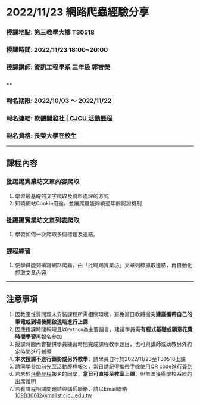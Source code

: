 # **2022/11/23 網路爬蟲經驗分享**

### **授課地點: 第三教學大樓 T30518**

### **授課時間: 2022/11/23 18:00~20:00**

### **授課講師: 資訊工程學系 三年級 郭智榮**

### --

### **報名期限: 2022/10/03 ～ 2022/11/22**

### **報名連結: [軟體開發社 | CJCU 活動歷程](https://act.cjcu.edu.tw/ActiveSite/act.aspx?id=15282)**

### **報名資格: 長榮大學在校生**

***

## **課程內容**
### **批踢踢實業坊文章內容爬取**
1. 學習最基礎的文字爬取及資料處理的方式
2. 知曉網站Cookie用途，並讓爬蟲能夠繞過年齡認證機制

### **批踢踢實業坊文章列表爬取**
1. 學習如何一次爬取多個標題及連結。

### **課程練習**
1. 使學員能夠撰寫網路爬蟲，由「批踢踢實業坊」文章列標抓取連結，再自動化抓取文章內容

***

## **注意事項**
1. 因教室性質問題未安裝課程所需相關環境，避免當日軟體衝突**建議攜帶自己的筆電或到場後開啟遠端進行上課**
2. 因應授課時間較短且以`Python`為主要語言，建議學員需**有程式基礎或願意花費時間學習**再報名參加
3. 授課時間內會提供學員練習時間完成課程教學題目，也可與講師或助教另外約定時間進行輔導
4. **本次授課不進行錄影或另外教學**，請學員自行於2022/11/23至T30518上課
5. 請同學參加前先至[活動歷程](https://act.cjcu.edu.tw/ActiveSite/act.aspx?id=15282)報名，當日請記得攜帶手機使用QR code進行簽到
6. 若未於[活動歷程](https://act.cjcu.edu.tw/ActiveSite/act.aspx?id=15282)報名的同學，**當日可直接至教室上課**，但無法獲得學校系統的出席證明
7. 若有課程相關問題請與講師聯絡，請以Email聯絡 109B30612@mailst.cjcu.edu.tw

